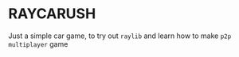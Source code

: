 # RAYCARUSH

Just a simple car game, to try out `raylib` and learn how to make `p2p multiplayer` game
